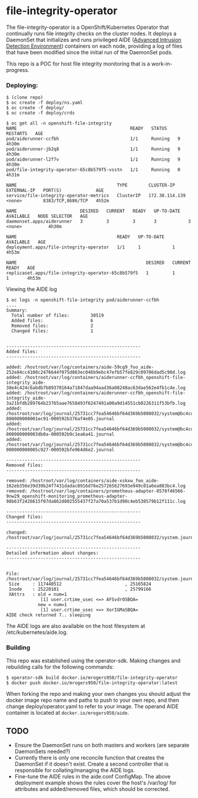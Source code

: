 # file-integrity-operator
The file-integrity-operator is a OpenShift/Kubernetes Operator that continually runs file integrity checks on the cluster nodes. It deploys a DaemonSet that initializes and runs privileged AIDE ([Advanced Intrusion Detection Environment](https://aide.github.io)) containers on each node, providing a log of files that have been modified since the initial run of the DaemonSet pods.

This repo is a POC for host file integrity monitoring that is a work-in-progress.

### Deploying:
```
$ (clone repo)
$ oc create -f deploy/ns.yaml
$ oc create -f deploy/
$ oc create -f deploy/crds

$ oc get all -n openshift-file-integrity
NAME                                           READY   STATUS    RESTARTS   AGE
pod/aiderunner-ccfbh                           1/1     Running   9          4h30m
pod/aiderunner-jb2q8                           1/1     Running   9          4h30m
pod/aiderunner-l2f7v                           1/1     Running   9          4h30m
pod/file-integrity-operator-65c8b579f5-vsstn   1/1     Running   0          4h31m

NAME                                      TYPE        CLUSTER-IP       EXTERNAL-IP   PORT(S)             AGE
service/file-integrity-operator-metrics   ClusterIP   172.30.114.139   <none>        8383/TCP,8686/TCP   4h52m

NAME                        DESIRED   CURRENT   READY   UP-TO-DATE   AVAILABLE   NODE SELECTOR   AGE
daemonset.apps/aiderunner   3         3         3       3            3           <none>          4h30m

NAME                                      READY   UP-TO-DATE   AVAILABLE   AGE
deployment.apps/file-integrity-operator   1/1     1            1           4h53m

NAME                                                 DESIRED   CURRENT   READY   AGE
replicaset.apps/file-integrity-operator-65c8b579f5   1         1         1       4h53m
```

Viewing the AIDE log
```
$ oc logs -n openshift-file-integrity pod/aiderunner-ccfbh
....
Summary:
  Total number of files:        30519
  Added files:                  6
  Removed files:                2
  Changed files:                1


---------------------------------------------------
Added files:
---------------------------------------------------

added: /hostroot/var/log/containers/aide-59cg9_foo_aide-252e84cc4108c2476644f075d863ec046b9ebc47efb57fe829c09706dad5c98d.log
added: /hostroot/var/log/containers/aiderunner-ccfbh_openshift-file-integrity_aide-38e4c424c6abdb7b89370164a71847daa94aad36a08248ac63dae562e4fb1c4e.log
added: /hostroot/var/log/containers/aiderunner-ccfbh_openshift-file-integrity_aide-3a21bfdb289764b23765aae7658493f6247491a00a9d14551cb0226311f53bfb.log
added: /hostroot/var/log/journal/25731cc7fea54646bf64d369b5008032/system@bc4cdafcf78343c2addc2e6dbde4fa71-000000000001ec91-000592b376af4e05.journal
added: /hostroot/var/log/journal/25731cc7fea54646bf64d369b5008032/system@bc4cdafcf78343c2addc2e6dbde4fa71-000000000003db0a-000592b9c1ea6a41.journal
added: /hostroot/var/log/journal/25731cc7fea54646bf64d369b5008032/system@bc4cdafcf78343c2addc2e6dbde4fa71-000000000005c927-000592bfe964d6e2.journal

---------------------------------------------------
Removed files:
---------------------------------------------------

removed: /hostroot/var/log/containers/aide-xskxw_foo_aide-162eb356e39d39b24f7431dadac8916d76e257265627693e949c01a6ea883bc4.log
removed: /hostroot/var/log/containers/prometheus-adapter-8578f46566-9nw29_openshift-monitoring_prometheus-adapter-98b63f2426615f07da862d802555437f27a70a537b1d90c4eb530579b12f111c.log

---------------------------------------------------
Changed files:
---------------------------------------------------

changed: /hostroot/var/log/journal/25731cc7fea54646bf64d369b5008032/system.journal

---------------------------------------------------
Detailed information about changes:
---------------------------------------------------


File: /hostroot/var/log/journal/25731cc7fea54646bf64d369b5008032/system.journal
 Size     : 117440512                        , 25165824
 Inode    : 25220101                         , 25799166
 XAttrs   : old = num=1
             [1] user.crtime_usec <=> AFSvdrOSBQA=
            new = num=1
             [1] user.crtime_usec <=> XorIGMaSBQA=
AIDE check returned 7.. sleeping
```
The AIDE logs are also available on the host filesystem at /etc/kubernetes/aide.log.
### Building
This repo was established using the operator-sdk. Making changes and rebuilding calls for the following commands:
```
$ operator-sdk build docker.io/mrogers950/file-integrity-operator
$ docker push docker.io/mrogers950/file-integrity-operator:latest
``` 
When forking the repo and making your own changes you should adjust the docker image repo name and paths to push to your own repo, and then change deploy/operator.yaml to refer to your image.
The operand AIDE container is located at `docker.io/mrogers950/aide`.

## TODO
- Ensure the DaemonSet runs on both masters and workers (are separate DaemonSets needed?)
- Currently there is only one reconcile function that creates the DaemonSet if it doesn't exist. Create a second controller that is responsible for collating/managing the AIDE logs. 
- Fine-tune the AIDE rules in the aide.conf ConfigMap. The above deployment example shows the rules cover the host's /var/log/ for attributes and added/removed files, which should be corrected.